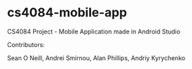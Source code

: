 # cs4084-mobile-app

CS4084 Project - Mobile Application made in Android Studio

Contributors:

Sean O Neill, Andrei Smirnou, Alan Phillips, Andriy Kyrychenko 
